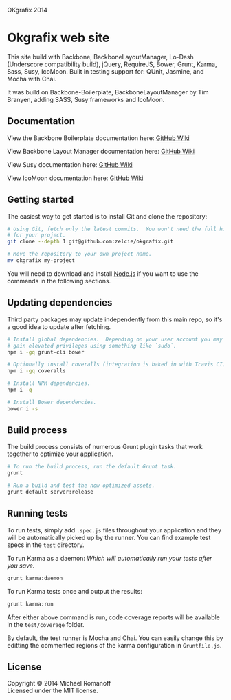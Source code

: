 OKgrafix 2014 

Okgrafix web site 
=================

This site build with Backbone, BackboneLayoutManager, Lo-Dash (Underscore compatibility
build), jQuery, RequireJS, Bower, Grunt, Karma, Sass, Susy, IcoMoon.
Built in testing support for: QUnit, Jasmine, and Mocha with Chai.

It was build on Backbone-Boilerplate, BackboneLayoutManager by Tim Branyen,
adding SASS, Susy frameworks and IcoMoon.


## Documentation ##

View the Backbone Boilerplate documentation here:
[GitHub Wiki](https://github.com/backbone-boilerplate/backbone-boilerplate/wiki)

View Backbone Layout Manager documentation here:
[GitHub Wiki](https://github.com/tbranyen/backbone.layoutmanager/wiki)

View Susy documentation here:
[GitHub Wiki](https://github.com/ericam/susy/wiki)

View IcoMoon documentation here:
[GitHub Wiki](http://icomoon.io/#docs)


## Getting started ##

The easiest way to get started is to install Git and clone the repository:

``` bash
# Using Git, fetch only the latest commits.  You won't need the full history
# for your project.
git clone --depth 1 git@github.com:zelcie/okgrafix.git

# Move the repository to your own project name.
mv okgrafix my-project
```

You will need to download and install [Node.js](http://nodejs.org/) if you want
to use the commands in the following sections.

## Updating dependencies ##

Third party packages may update independently from this main repo, so it's a
good idea to update after fetching.

``` bash
# Install global dependencies.  Depending on your user account you may need to
# gain elevated privileges using something like `sudo`.
npm i -gq grunt-cli bower

# Optionally install coveralls (integration is baked in with Travis CI).
npm i -gq coveralls

# Install NPM dependencies.
npm i -q

# Install Bower dependencies.
bower i -s
```

## Build process ##

The build process consists of numerous Grunt plugin tasks that work together
to optimize your application.

``` bash
# To run the build process, run the default Grunt task.
grunt

# Run a build and test the now optimized assets.
grunt default server:release
```

## Running tests ##

To run tests, simply add `.spec.js` files throughout your application and they
will be automatically picked up by the runner.  You can find example test specs
in the `test` directory.

To run Karma as a daemon:
*Which will automatically run your tests after you save.*

``` bash
grunt karma:daemon
```

To run Karma tests once and output the results:

``` bash
grunt karma:run
```

After either above command is run, code coverage reports will be available in
the `test/coverage` folder.

By default, the test runner is Mocha and Chai.  You can easily change this by
editting the commented regions of the karma configuration in `Gruntfile.js`.

## License ##
Copyright © 2014 Michael Romanoff  
Licensed under the MIT license.
